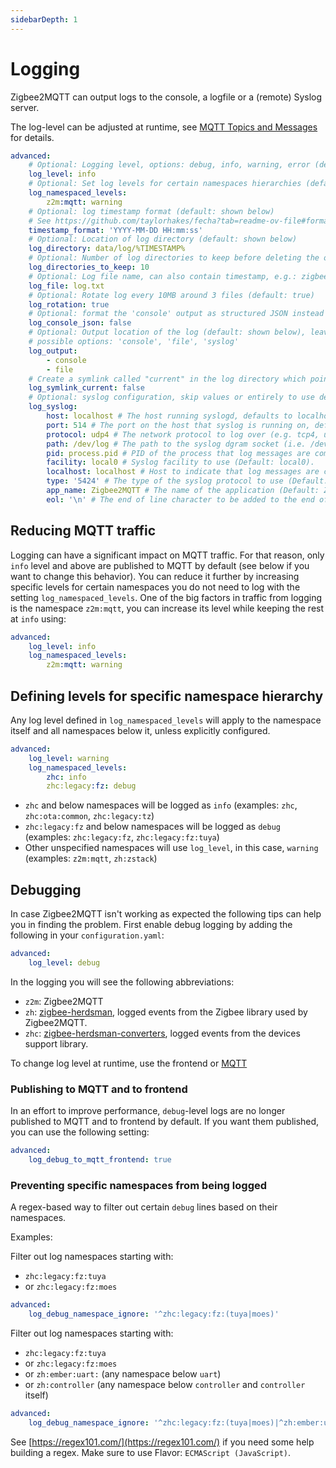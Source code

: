 ```yaml
---
sidebarDepth: 1
---
```


# Logging

Zigbee2MQTT can output logs to the console, a logfile or a (remote) Syslog server.

The log-level can be adjusted at runtime, see [MQTT Topics and Messages](../usage/mqtt_topics_and_messages.md#zigbee2mqtt-bridge-request) for details.

```yaml
advanced:
    # Optional: Logging level, options: debug, info, warning, error (default: info)
    log_level: info
    # Optional: Set log levels for certain namespaces hierarchies (default: {})
    log_namespaced_levels:
        z2m:mqtt: warning
    # Optional: log timestamp format (default: shown below)
    # See https://github.com/taylorhakes/fecha?tab=readme-ov-file#formatting-tokens for all supported tokens.
    timestamp_format: 'YYYY-MM-DD HH:mm:ss'
    # Optional: Location of log directory (default: shown below)
    log_directory: data/log/%TIMESTAMP%
    # Optional: Number of log directories to keep before deleting the oldest one (default: shown below)
    log_directories_to_keep: 10
    # Optional: Log file name, can also contain timestamp, e.g.: zigbee2mqtt_%TIMESTAMP%.log (default: shown below)
    log_file: log.txt
    # Optional: Rotate log every 10MB around 3 files (default: true)
    log_rotation: true
    # Optional: format the 'console' output as structured JSON instead of colored plain text.
    log_console_json: false
    # Optional: Output location of the log (default: shown below), leave empty to suppress logging (log_output: [])
    # possible options: 'console', 'file', 'syslog'
    log_output:
        - console
        - file
    # Create a symlink called "current" in the log directory which points to the latests log directory. (default: false)
    log_symlink_current: false
    # Optional: syslog configuration, skip values or entirely to use defaults. Only use when 'syslog' in 'log_output' (see above)
    log_syslog:
        host: localhost # The host running syslogd, defaults to localhost.
        port: 514 # The port on the host that syslog is running on, defaults to syslogd's default port.
        protocol: udp4 # The network protocol to log over (e.g. tcp4, udp4, tls4, unix, unix-connect, etc).
        path: /dev/log # The path to the syslog dgram socket (i.e. /dev/log or /var/run/syslog for OS X).
        pid: process.pid # PID of the process that log messages are coming from (Default process.pid).
        facility: local0 # Syslog facility to use (Default: local0).
        localhost: localhost # Host to indicate that log messages are coming from (Default: localhost).
        type: '5424' # The type of the syslog protocol to use (Default: BSD, also valid: 5424).
        app_name: Zigbee2MQTT # The name of the application (Default: Zigbee2MQTT).
        eol: '\n' # The end of line character to be added to the end of the message (Default: Message without modifications).
```

## Reducing MQTT traffic

Logging can have a significant impact on MQTT traffic. For that reason, only `info` level and above are published to MQTT by default (see below if you want to change this behavior). You can reduce it further by increasing specific levels for certain namespaces you do not need to log with the setting `log_namespaced_levels`. One of the big factors in traffic from logging is the namespace `z2m:mqtt`, you can increase its level while keeping the rest at `info` using:

```yaml
advanced:
    log_level: info
    log_namespaced_levels:
        z2m:mqtt: warning
```

## Defining levels for specific namespace hierarchy

Any log level defined in `log_namespaced_levels` will apply to the namespace itself and all namespaces below it, unless explicitly configured.

```yaml
advanced:
    log_level: warning
    log_namespaced_levels:
        zhc: info
        zhc:legacy:fz: debug
```

- `zhc` and below namespaces will be logged as `info` (examples: `zhc`, `zhc:ota:common`, `zhc:legacy:tz`)
- `zhc:legacy:fz` and below namespaces will be logged as `debug` (examples: `zhc:legacy:fz`, `zhc:legacy:fz:tuya`)
- Other unspecified namespaces will use `log_level`, in this case, `warning` (examples: `z2m:mqtt`, `zh:zstack`)

## Debugging

In case Zigbee2MQTT isn't working as expected the following tips can help you in finding the problem.
First enable debug logging by adding the following in your `configuration.yaml`:

```yaml
advanced:
    log_level: debug
```

In the logging you will see the following abbreviations:

- `z2m`: Zigbee2MQTT
- `zh`: [zigbee-herdsman](https://github.com/koenkk/zigbee-herdsman), logged events from the Zigbee library used by Zigbee2MQTT.
- `zhc`: [zigbee-herdsman-converters](https://github.com/koenkk/zigbee-herdsman-converters), logged events from the devices support library.

To change log level at runtime, use the frontend or [MQTT](../usage/mqtt_topics_and_messages.md)

### Publishing to MQTT and to frontend

In an effort to improve performance, `debug`-level logs are no longer published to MQTT and to frontend by default. If you want them published, you can use the following setting:

```yaml
advanced:
    log_debug_to_mqtt_frontend: true
```

### Preventing specific namespaces from being logged

A regex-based way to filter out certain `debug` lines based on their namespaces.

Examples:

Filter out log namespaces starting with:

- `zhc:legacy:fz:tuya`
- or `zhc:legacy:fz:moes`

```yaml
advanced:
    log_debug_namespace_ignore: '^zhc:legacy:fz:(tuya|moes)'
```

Filter out log namespaces starting with:

- `zhc:legacy:fz:tuya`
- or `zhc:legacy:fz:moes`
- or `zh:ember:uart:` (any namespace below `uart`)
- or `zh:controller` (any namespace below `controller` and `controller` itself)

```yaml
advanced:
    log_debug_namespace_ignore: '^zhc:legacy:fz:(tuya|moes)|^zh:ember:uart:|^zh:controller'
```

See [https://regex101.com/](https://regex101.com/) if you need some help building a regex. Make sure to use Flavor: `ECMAScript (JavaScript)`.
